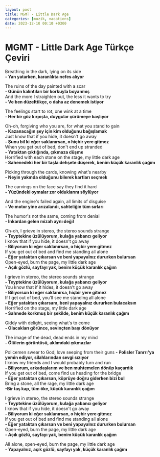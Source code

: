```yaml
---
layout: post
title: MGMT - Little Dark Age
categories: [muzik, vacations]
date: 2023-12-10 00:10 +0300
---
```


# MGMT - Little Dark Age Türkçe Çeviri


Breathing in the dark, lying on its side <br>
**- Yan yatarken, karanlıkta nefes alıyor**

The ruins of the day painted with a scar <br>
**- Günün kalıntıları bir korkuyla boyanmış <br>**
And the more I straighten out, the less it wants to try <br>
**- Ve ben düzelttikçe, o daha az denemek istiyor**

The feelings start to rot, one wink at a time <br>
**- Her bir  göz kırpışta, duygular çürümeye başlıyor**

Oh-oh, forgiving who you are, for what you stand to gain <br>
**- Kazanacağın şey için kim olduğunu bağışlamak <br>**
Just know that if you hide, it doesn't go away <br>
**- Şunu bil ki eğer saklanırsan, o hiçbir yere gitmez <br>**
When you get out of bed, don't end up stranded <br>
**- Yataktan çıktığında, çıkmaza düşme <br>**
Horrified with each stone on the stage, my little dark age <br>
**- Sahenedeki her bir taşla dehşete düşerek, benim küçük karanlık çağım**

Picking through the cards, knowing what's nearby <br>
**- Neyin yakında olduğunu bilerek kartları seçmek**

The carvings on the face say they find it hard <br>
**- Yüzündeki oymalar zor olduklarını söylüyor**

And the engine's failed again, all limits of disguise <br>
**- Ve motor yine arızalandı, sahteliğin tüm sırları**

The humor's not the same, coming from denial <br>
**- İnkardan gelen mizah aynı değil**

Oh-oh, I grieve in stereo, the stereo sounds strange <br>
**- Teyptekine üzülüyorum, kulağa yabancı geliyor <br>**
I know that if you hide, it doesn't go away <br>
**- Biliyorum ki eğer saklanırsan, o hiçbir yere gitmez <br>**
If you get out of bed and find me standing all alone <br>
**- Eğer yataktan çıkarsan ve beni yapayalnız dururken bulursan <br>**
Open-eyed, burn the page, my little dark age <br>
**- Açık gözlü, sayfayı yak, benim küçük karanlık çağım**

I grieve in stereo, the stereo sounds strange <br>
**- Teyptekine üzülüyorum, kulağa yabancı geliyor <br>**
You know that if it hides, it doesn't go away <br>
**- Biliyorsun ki eğer saklanırsa, hiçbir yere gitmez <br>**
If I get out of bed, you'll see me standing all alone <br>
**- Eğer yataktan çıkarsam, beni yapayalnız dururken bulacaksın <br>**
Horrified on the stage, my little dark age <br>
**- Sahnede korkmuş bir şekilde, benim küçük karanlık çağım**

Giddy with delight, seeing what's to come <br>
**- Olacakları görünce, sevinçten başı dönüyor**

The image of the dead, dead ends in my mind <br>
**- Ölülerin görüntüsü, aklımdaki çıkmazlar <br>**

Policemen swear to God, love seeping from their guns
**- Polisler Tanrrı'ya yemin ediyor, silahlarından sevgi sızıyor <br>**
I know my friends and I would probably turn and run <br>
**- Biliyorum, arkadaşlarım ve ben muhtemelen dönüp kaçardık <br>**
If you get out of bed, come find us heading for the bridge <br>
**- Eğer yataktan çıkarsan, köprüye doğru giderken bizi bul <br>**
Bring a stone, all the rage, my little dark age <br>
**-Bir taş kap, tüm öke, küçük karanlık çağım <br>**

I grieve in stereo, the stereo sounds strange <br>
**- Teyptekine üzülüyorum, kulağa yabancı geliyor <br>**
I know that if you hide, it doesn't go away <br>
**- Biliyorum ki eğer saklanırsan, o hiçbir yere gitmez <br>**
If you get out of bed and find me standing all alone <br>
**- Eğer yataktan çıkarsan ve beni yapayalnız dururken bulursan <br>**
Open-eyed, burn the page, my little dark age <br>
**- Açık gözlü, sayfayı yak, benim küçük karanlık çağım**

All alone, open-eyed, burn the page, my little dark age <br>
**- Yapayalnız, açık gözlü, sayfayı yak, küçük karanlık çağım**
